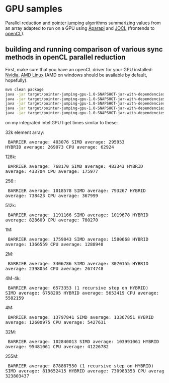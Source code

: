 # GPU samples

Parallel reduction and [pointer jumping](https://en.wikipedia.org/wiki/Pointer_jumping) algorithms summarizing values from an array adapted to run on a GPU using [Aparapi](https://aparapi.com/) and [JOCL](http://www.jocl.org/) (frontends to [openCL](https://www.khronos.org/opencl/)).


## building and running comparison of various sync methods in openCL parallel reduction

First, make sure that you have an openCL driver for your GPU installed: [Nvidia](https://developer.nvidia.com/cuda-downloads), [AMD Linux](https://www.amd.com/en/support/kb/release-notes/rn-amdgpu-unified-linux-21-30) (AMD on windows should be available by default, hopefully).

```bash
mvn clean package
java -jar target/pointer-jumping-gpu-1.0-SNAPSHOT-jar-with-dependencies.jar $[128*1024] 50
java -jar target/pointer-jumping-gpu-1.0-SNAPSHOT-jar-with-dependencies.jar $[512*1024] 50
java -jar target/pointer-jumping-gpu-1.0-SNAPSHOT-jar-with-dependencies.jar $[2*1024*1024] 50
java -jar target/pointer-jumping-gpu-1.0-SNAPSHOT-jar-with-dependencies.jar $[4*1024*1024] 50
java -jar target/pointer-jumping-gpu-1.0-SNAPSHOT-jar-with-dependencies.jar $[128*1024*1024] 50
```

on my integrated intel GPU I get times similar to these:

32k element array:<pre>
BARRIER average:     403076
   SIMD average:     295953
 HYBRID average:     269073
    CPU average:      62924</pre>

128k:<pre>
BARRIER average:     768170
   SIMD average:     483343
 HYBRID average:     433704
    CPU average:     175977</pre>

256::<pre>
BARRIER average:    1018578
   SIMD average:     793267
 HYBRID average:     738423
    CPU average:     367999</pre>

512k:<pre>
BARRIER average:    1191166
   SIMD average:    1019678
 HYBRID average:     828609
    CPU average:     780270</pre>

1M:<pre>
BARRIER average:    1759843
   SIMD average:    1580668
 HYBRID average:    1366559
    CPU average:    1288948</pre>

2M:<pre>
BARRIER average:    3406786
   SIMD average:    3070155
 HYBRID average:    2398054
    CPU average:    2674748</pre>

4M-4k:<pre>
BARRIER average:    6573353 (1 recursive step on HYBRID)
   SIMD average:    6758205
 HYBRID average:    5653419
    CPU average:    5582159</pre>

4M:<pre>
BARRIER average:   13797841
   SIMD average:   13367851
 HYBRID average:   12600975
    CPU average:    5427631</pre>

32M:<pre>
BARRIER average:  102840013
   SIMD average:  103991061
 HYBRID average:   95481061
    CPU average:   41226782</pre>

255M:<pre>
BARRIER average:  878887550 (1 recursive step on HYBRID)
   SIMD average:  819652415
 HYBRID average:  730983353
    CPU average:  323803437</pre>

